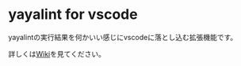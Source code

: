 # yayalint for vscode

yayalintの実行結果を何かいい感じにvscodeに落とし込む拡張機能です。

詳しくは[Wiki](https://github.com/Tatakinov/yayalint_for_vscode/wiki/)を見てください。
